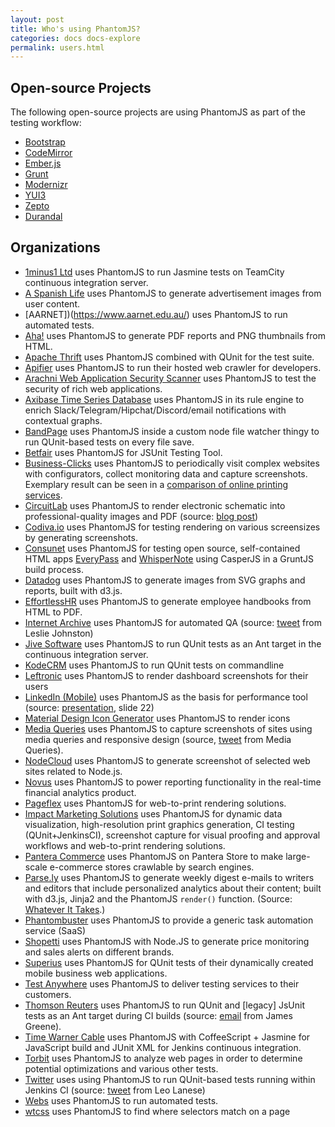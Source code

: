 ```yaml
---
layout: post
title: Who's using PhantomJS?
categories: docs docs-explore
permalink: users.html
---
```


## Open-source Projects

The following open-source projects are using PhantomJS as part of the testing workflow:

* [Bootstrap](https://github.com/twbs/bootstrap)
* [CodeMirror](https://github.com/codemirror/CodeMirror)
* [Ember.js](https://github.com/emberjs)
* [Grunt](https://github.com/gruntjs/grunt)
* [Modernizr](https://github.com/Modernizr/Modernizr)
* [YUI3](https://github.com/yui/yui3)
* [Zepto](https://github.com/madrobby/zepto)
* [Durandal](https://github.com/BlueSpire/Durandal)

## Organizations

* [1minus1 Ltd](http://1minus1.com) uses PhantomJS to run Jasmine tests on TeamCity continuous integration server.
* [A Spanish Life](http://aspanishlife.com) uses PhantomJS to generate advertisement images from user content.
* [AARNET])(https://www.aarnet.edu.au/) uses PhantomJS to run automated tests.
* [Aha!](http://www.aha.io) uses PhantomJS to generate PDF reports and PNG thumbnails from HTML.
* [Apache Thrift](http://thrift.apache.org) uses PhantomJS combined with QUnit for the test suite.
* [Apifier](https://www.apifier.com) uses PhantomJS to run their hosted web crawler for developers.
* [Arachni Web Application Security Scanner](http://www.arachni-scanner.com/) uses PhantomJS to test the security of rich web applications.
* [Axibase Time Series Database](https://github.com/axibase/atsd/blob/master/rule-engine/web-notifications.md#overview) uses PhantomJS in its rule engine to enrich Slack/Telegram/Hipchat/Discord/email notifications with contextual graphs.
* [BandPage](http://www.bandpage.com) uses PhantomJS inside a custom node file watcher thingy to run QUnit-based tests on every file save.
* [Betfair](http://betfair.com) uses PhantomJS for JSUnit Testing Tool.
* [Business-Clicks](http://www.business-clicks.de) uses PhantomJS to periodically visit complex websites with configurators, collect monitoring data and capture screenshots. Exemplary result can be seen in a [comparison of online printing services](http://www.business-clicks.de/preisvergleich-druckprodukte).
* [CircuitLab](http://circuitlab.com) uses PhantomJS to render electronic schematic into professional-quality images and PDF (source: [blog post](https://www.circuitlab.com/blog/2012/06/20/rendering-16_000-schematics-in-the-cloud-with-rabbitmq-and/))
* [Codiva.io](https://www.codiva.io) uses PhantomJS for testing rendering on various screensizes by generating screenshots.
* [Consunet](https://consunet.com.au) uses PhantomJS for testing open source, self-contained HTML apps [EveryPass](https://consunet.com.au/products/everypass/) and [WhisperNote](https://consunet.com.au/products/whispernote/) using CasperJS in a GruntJS build process.
* [Datadog](http://www.datadoghq.com) uses PhantomJS to generate images from SVG graphs and reports, built with d3.js.
* [EffortlessHR](http://www.effortlesshr.com/) uses PhantomJS to generate employee handbooks from HTML to PDF.
* [Internet Archive](http://archive.org) uses PhantomJS for automated QA (source: [tweet](https://twitter.com/lljohnston/status/197691434990698496) from Leslie Johnston)
* [Jive Software](http://www.jivesoftware.com/) uses PhantomJS to run QUnit tests as an Ant target in the continuous integration server.
* [KodeCRM](http://www.kodecrm.com) uses PhantomJS to run QUnit tests on commandline
* [Leftronic](https://www.leftronic.com) uses PhantomJS to render dashboard screenshots for their users
* [LinkedIn (Mobile)](http://linkedin.com) uses PhantomJS as the basis for performance tool (source: [presentation](http://www.slideshare.net/phegaro/linkedin-mobile-how-do-we-do-it), slide 22)
* [Material Design Icon Generator](https://android.ferank.fr/page/generer-logo-material-design.php) uses PhantomJS to render icons
* [Media Queries](http://mediaqueri.es) uses PhantomJS to capture screenshots of sites using media queries and responsive design (source, [tweet](https://twitter.com/mediaqueries/status/202650584887730177) from Media Queries).
* [NodeCloud](http://www.nodecloud.org) uses PhantomJS to generate screenshot of selected web sites related to Node.js.
* [Novus](http://www.novus.com) uses PhantomJS to power reporting functionality in the real-time financial analytics product.
* [Pageflex](http://www.pageflex.com) uses PhantomJS for web-to-print rendering solutions.
* [Impact Marketing Solutions](http://www.solutionsbyimpact.com) uses PhantomJS for dynamic data visualization, high-resolution print graphics generation, CI testing (QUnit+JenkinsCI), screenshot capture for visual proofing and approval workflows and web-to-print rendering solutions.
* [Pantera Commerce](http://www.panteracom.com) uses PhantomJS on Pantera Store to make large-scale e-commerce stores crawlable by search engines.
* [Parse.ly](http://parse.ly) uses PhantomJS to generate weekly digest e-mails to writers and editors that include personalized analytics about their content; built with d3.js, Jinja2 and the PhantomJS ``render()`` function. (Source: [Whatever It Takes](http://blog.parsely.com/post/34241210620/whatever-it-takes).)
* [Phantombuster](https://phantombuster.com/cloud-services) uses PhantomJS to provide a generic task automation service (SaaS)
* [Shopetti](https://www.shopetti.com) uses PhantomJS with Node.JS to generate price monitoring and sales alerts on different brands.
* [Superius](http://www.superius.hr) uses PhantomJS for QUnit tests of their dynamically created mobile business web applications.
* [Test Anywhere](https://testanywhere.co/) uses PhantomJS to deliver testing services to their customers.
* [Thomson Reuters](http://thomsonreuters.com) uses PhantomJS to run QUnit and [legacy] JsUnit tests as an Ant target during CI builds (source: [email](https://groups.google.com/d/topic/phantomjs/tJhjQFZJAs4/discussion) from James Greene).
* [Time Warner Cable](http://www.timewarnercable.com) uses PhantomJS with CoffeeScript + Jasmine for JavaScript build and JUnit XML for Jenkins continuous integration.
* [Torbit](http://torbit.com) uses PhantomJS to analyze web pages in order to determine potential optimizations and various other tests.
* [Twitter](http://twitter.com) uses using PhantomJS to run QUnit-based tests running within Jenkins CI (source: [tweet](https://twitter.com/leolaneseltd/status/197766152745787392) from Leo Lanese)
* [Webs](http://www.webs.com/) uses PhantomJS to run automated tests.
* [wtcss](http://css.benjaminbenben.com) uses PhantomJS to find where selectors match on a page
